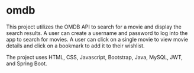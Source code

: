 # omdb

This project utilizes the OMDB API to search for a movie and display the search results.  A user can create a username and password to log into the app to search for movies. A user can click on a single movie to view movie details and click on a bookmark to add it to their wishlist.  

The project uses HTML, CSS, Javascript, Bootstrap, Java, MySQL, JWT, and Spring Boot. 
